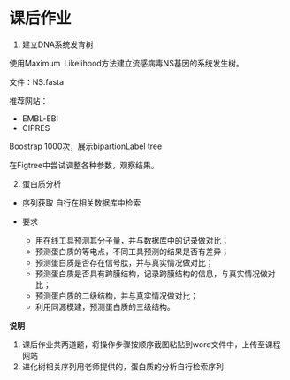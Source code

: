 # 课后作业

1. 建立DNA系统发育树 

使用Maximum Likelihood方法建立流感病毒NS基因的系统发生树。

文件：NS.fasta

推荐网站：
+ EMBL-EBI
+ CIPRES

Boostrap 1000次，展示bipartionLabel tree

在Figtree中尝试调整各种参数，观察结果。

2. 蛋白质分析

+ 序列获取
自行在相关数据库中检索

+ 要求
  + 用在线工具预测其分子量，并与数据库中的记录做对比；
  + 预测蛋白质的等电点，不同工具预测的结果是否有差异；
  + 预测蛋白质是否存在信号肽，并与真实情况做对比；
  + 预测蛋白质是否具有跨膜结构，记录跨膜结构的信息，与真实情况做对比；
  + 预测蛋白质的二级结构，并与真实情况做对比；
  + 利用同源模建，预测蛋白质的三级结构。

**说明**
1. 课后作业共两道题，将操作步骤按顺序截图粘贴到word文件中，上传至课程网站
2. 进化树相关序列用老师提供的，蛋白质的分析自行检索序列



